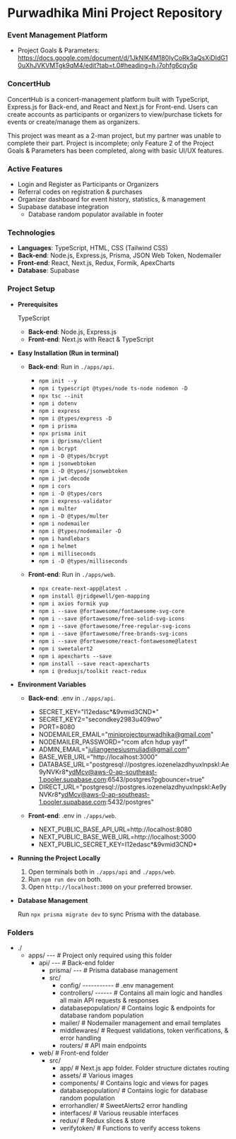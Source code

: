 # Purwadhika Mini Project Repository

### Event Management Platform

- Project Goals & Parameters: https://docs.google.com/document/d/1JkNlK4M180IyCoRk3aQsXiDIdG10uXhJVKVMTgk9qM4/edit?tab=t.0#heading=h.j7ohfg6cqy5p

### ConcertHub

ConcertHub is a concert-management platform built with TypeScript, Express.js for Back-end, and React and Next.js for Front-end. Users can create accounts as participants or organizers to view/purchase tickets for events or create/manage them as organizers.

This project was meant as a 2-man project, but my partner was unable to complete their part. Project is incomplete; only Feature 2 of the Project Goals & Parameters has been completed, along with basic UI/UX features.

### Active Features

- Login and Register as Participants or Organizers
- Referral codes on registration & purchases
- Organizer dashboard for event history, statistics, & management
- Supabase database integration
  - Database random populator available in footer

### Technologies

- **Languages**: TypeScript, HTML, CSS (Tailwind CSS)
- **Back-end**: Node.js, Express.js, Prisma, JSON Web Token, Nodemailer
- **Front-end**: React, Next.js, Redux, Formik, ApexCharts
- **Database**: Supabase

### Project Setup

- **Prerequisites**

  TypeScript

  - **Back-end**: Node.js, Express.js
  - **Front-end**: Next.js with React & TypeScript

- **Easy Installation (Run in terminal)**

  - **Back-end**: Run in `./apps/api`.

    - `npm init --y`
    - `npm i typescript @types/node ts-node nodemon -D`
    - `npx tsc --init`
    - `npm i dotenv`
    - `npm i express`
    - `npm i @types/express -D`
    - `npm i prisma`
    - `npx prisma init`
    - `npm i @prisma/client`
    - `npm i bcrypt`
    - `npm i -D @types/bcrypt`
    - `npm i jsonwebtoken`
    - `npm i -D @types/jsonwebtoken`
    - `npm i jwt-decode`
    - `npm i cors`
    - `npm i -D @types/cors`
    - `npm i express-validator`
    - `npm i multer`
    - `npm i -D @types/multer`
    - `npm i nodemailer`
    - `npm i @types/nodemailer -D`
    - `npm i handlebars`
    - `npm i helmet`
    - `npm i milliseconds`
    - `npm i -D @types/milliseconds`

  - **Front-end**: Run in `./apps/web`.

    - `npx create-next-app@latest .`
    - `npm install @jridgewell/gen-mapping`
    - `npm i axios formik yup`
    - `npm i --save @fortawesome/fontawesome-svg-core`
    - `npm i --save @fortawesome/free-solid-svg-icons`
    - `npm i --save @fortawesome/free-regular-svg-icons`
    - `npm i --save @fortawesome/free-brands-svg-icons`
    - `npm i --save @fortawesome/react-fontawesome@latest`
    - `npm i sweetalert2`
    - `npm i apexcharts --save`
    - `npm install --save react-apexcharts`
    - `npm i @reduxjs/toolkit react-redux`

- **Environment Variables**

  - **Back-end**: .env in `./apps/api`.

    - SECRET_KEY="I12edasc*&9vmid3CND*"
    - SECRET_KEY2="secondkey2983u409wo"
    - PORT=8080
    - NODEMAILER_EMAIL="miniprojectpurwadhika@gmail.com"
    - NODEMAILER_PASSWORD="rcom afcn hdup yayf"
    - ADMIN_EMAIL="juliangenesiusmuljadi@gmail.com"
    - BASE_WEB_URL="http://localhost:3000"
    - DATABASE_URL="postgresql://postgres.iozenelazdhyuxlnpskl:Ae9yNVKr8\*ydMcv@aws-0-ap-southeast-1.pooler.supabase.com:6543/postgres?pgbouncer=true"
    - DIRECT_URL="postgresql://postgres.iozenelazdhyuxlnpskl:Ae9yNVKr8\*ydMcv@aws-0-ap-southeast-1.pooler.supabase.com:5432/postgres"

  - **Front-end**: .env in `./apps/web`.

    - NEXT_PUBLIC_BASE_API_URL=http://localhost:8080
    - NEXT_PUBLIC_BASE_WEB_URL=http://localhost:3000
    - NEXT_PUBLIC_SECRET_KEY=I12edasc*&9vmid3CND*

- **Running the Project Locally**

  1.  Open terminals both in `./apps/api` and `./apps/web`.
  2.  Run `npm run dev` on both.
  3.  Open `http://localhost:3000` on your preferred browser.

- **Database Management**

  Run `npx prisma migrate dev` to sync Prisma with the database.

### Folders

- ./
  - apps/ --- # Project only required using this folder
    - api/ --- # Back-end folder
      - prisma/ --- # Prisma database management
      - src/
        - config/ ----------- # .env management
        - controllers/ ------ # Contains all main logic and handles all main API requests & responses
        - databasepopulation/ # Contains logic & endpoints for database random population
        - mailer/ # Nodemailer management and email templates
        - middlewares/ # Request validations, token verifications, & error handling
        - routers/ # API main endpoints
    - web/ # Front-end folder
      - src/
        - app/ # Next.js app folder. Folder structure dictates routing
        - assets/ # Various images
        - components/ # Contains logic and views for pages
        - databasepopulation/ # Contains logic for database random population
        - errorhandler/ # SweetAlerts2 error handling
        - interfaces/ # Various reusable interfaces
        - redux/ # Redux slices & store
        - verifytoken/ # Functions to verify access tokens
